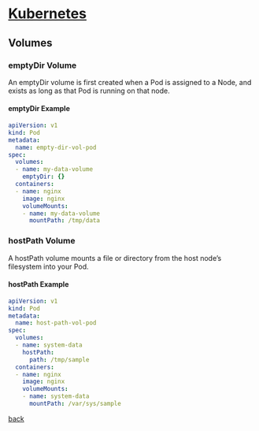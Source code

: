
# [Kubernetes](./index)

## Volumes

### emptyDir Volume

An emptyDir volume is first created when a Pod is assigned to a Node, and exists as long as that Pod is running on that node.

#### emptyDir Example

```yaml
apiVersion: v1
kind: Pod
metadata:
  name: empty-dir-vol-pod
spec:
  volumes:
  - name: my-data-volume
    emptyDir: {}
  containers:
  - name: nginx
    image: nginx
    volumeMounts:
    - name: my-data-volume
      mountPath: /tmp/data
```

### hostPath Volume

A hostPath volume mounts a file or directory from the host node’s filesystem into your Pod.

#### hostPath Example

```yaml
apiVersion: v1
kind: Pod
metadata:
  name: host-path-vol-pod
spec:
  volumes:
  - name: system-data
    hostPath:
      path: /tmp/sample
  containers:
  - name: nginx
    image: nginx
    volumeMounts:
    - name: system-data
      mountPath: /var/sys/sample
```
[back](./)
